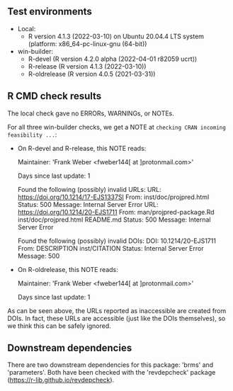 ## Test environments

* Local:
    + R version 4.1.3 (2022-03-10) on Ubuntu 20.04.4 LTS system (platform:
      x86_64-pc-linux-gnu (64-bit))
* win-builder:
    + R-devel (R version 4.2.0 alpha (2022-04-01 r82059 ucrt))
    + R-release (R version 4.1.3 (2022-03-10))
    + R-oldrelease (R version 4.0.5 (2021-03-31))

## R CMD check results

The local check gave no ERRORs, WARNINGs, or NOTEs.

For all three win-builder checks, we get a NOTE at
`checking CRAN incoming feasibility ...`:

* On R-devel and R-release, this NOTE reads:
    
    Maintainer: 'Frank Weber <fweber144[ at ]protonmail.com>'
    
    Days since last update: 1
    
    Found the following (possibly) invalid URLs:
      URL: https://doi.org/10.1214/17-EJS1337SI
        From: inst/doc/projpred.html
        Status: 500
        Message: Internal Server Error
      URL: https://doi.org/10.1214/20-EJS1711
        From: man/projpred-package.Rd
              inst/doc/projpred.html
              README.md
        Status: 500
        Message: Internal Server Error
    
    Found the following (possibly) invalid DOIs:
      DOI: 10.1214/20-EJS1711
        From: DESCRIPTION
              inst/CITATION
        Status: Internal Server Error
        Message: 500

* On R-oldrelease, this NOTE reads:
    
    Maintainer: 'Frank Weber <fweber144[ at ]protonmail.com>'
    
    Days since last update: 1

As can be seen above, the URLs reported as inaccessible are created from DOIs.
In fact, these URLs are accessible (just like the DOIs themselves), so we think
this can be safely ignored.

## Downstream dependencies

There are two downstream dependencies for this package: 'brms' and 'parameters'.
Both have been checked with the 'revdepcheck' package
(<https://r-lib.github.io/revdepcheck>).
